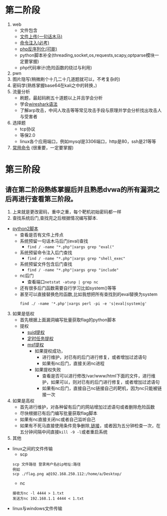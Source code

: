 # 第二阶段
1. web
    + 文件包含
    + [文件上传(一句话木马)](../web/文件上传漏洞.md)
    + [命令注入(必考)](../web/命令注入.md)
    + [php反序列化(可能)](../web/反序列化.md)
    + python脚本补全(threading,socket,os,requests,scapy,optparse模块一定要掌握)
    + php代码审计(危险函数的绕过与利用)
2. pwn
3. 图片隐写(稍微刷个十几二十几道题就可以，不考复杂的)
4. 密码学(熟练掌握base64在kali之中的转换，)
5. 流量分析
    + 刷题，最起码刷五十道题以上并且学会分析
    + 学会[wireshark语法](./流量分析.md)
    + 了解arp攻击，中间人攻击等等常见攻击手段与原理并学会分析找出攻击人与受害者
6. 选择题
    + tcp协议
    + 等保2.0
    + linux各个应用端口，例如mysql是3306端口，http是80，ssh是21等等
7. [常用命令](./命令.md)    (很重要，一定要掌握)
# 第三阶段
## 请在第二阶段熟练掌握后并且熟悉dvwa的所有漏洞之后再进行查看第三阶段。
1. 上来就是更改密码，重中之重，每个靶机初始密码都一样
2. 查找系统后门,查找完之后根据情况编写脚本.
- [python2脚本](./awd脚本.md)
    + 查看是否有文件上传点
    + 系统预留一句话木马后门(eval)查找
        + `find / -name "*.php"|xargs grep "eval("`
    + 系统预留命令注入后门查找
        + `find / -name "*.php"|xargs grep "shell_exec"`
    + 系统预留文件包含后门查找
        + `find / -name "*.php"|xargs grep "include"`
    + nc后门
        + 查看端口`netstat -atunp | grep nc`
    + 还有很多后门函数需要自行学习比如system()等等
    + 甚至可以直接替换危险函数,比如我想把所有查找到的eval替换为system
        ```
        find ./ -name '*.php'|xargs perl -pi -e 's|eval|system|g'
        ```
3. 如果是低权
    + 首先根据上面漏洞编写批量获取flag的python脚本
    + 提权
        + [suid提权](../web/linux提权/suid提权.md)
        + [定时任务提权](../web/linux提权/定时任务提权.md)
        + [msf提权](../web/linux提权/msf提权.md)
            + 如果提权成功，
                + 进行维护，对已有的后门进行修复，或者增加过滤语句
                + 如果有nc后门，直接关闭nc进程
            + 如果提权失败
                + 查看是否可以进行修改/var/www/html下面的文件，进行维护，如果可以，则对已有的后门进行修复，或者增加过滤语句
                + 如果有nc后门，直接自己nc链接自己的靶机，因为nc只能被链接一次
4. 如果是高权
    + 首先进行维护，对各种留有后门的网站增加过滤语句或者删除危险函数
    + 尽快根据已有后门编写批量获取flag脚本
    + 如果有nc直接关闭nc或者自己监听自己
    + 如果有不死马直接使用条件竞争删除,[链接](./不死马.md)，或者因为五分钟检查一次，在五分钟间隔中间直接`kill -9 -l`或者重启系统
5. 其他
+ linux之间的文件传输
    + scp
    ```
    scp 文件路径 登录用户名@ip地址:路径
    例如
    scp ./flag.png a@192.168.250.112:/home/a/Desktop/
    ```
    + nc
    ```
    接收方nc -l 4444 > 1.txt
    发送方nc 192.168.1.1 4444 < 1.txt
    ```
+ linux与windows文件传输
